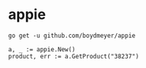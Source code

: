 # appie

`go get -u github.com/boydmeyer/appie`

```
a, _ := appie.New()
product, err := a.GetProduct("38237")
```